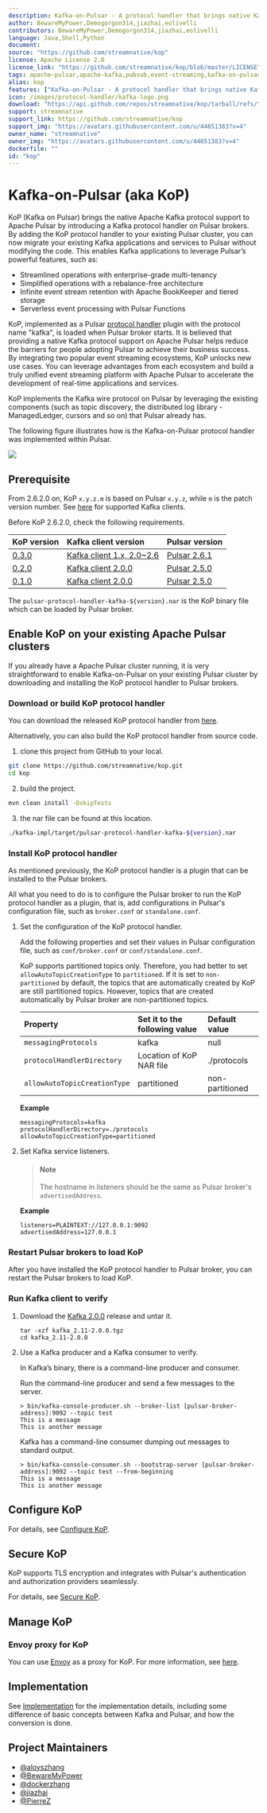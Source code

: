 ```yaml
---
description: Kafka-on-Pulsar - A protocol handler that brings native Kafka protocol to Apache Pulsar
author: BewareMyPower,Demogorgon314,jiazhai,eolivelli
contributors: BewareMyPower,Demogorgon314,jiazhai,eolivelli
language: Java,Shell,Python
document:
source: "https://github.com/streamnative/kop"
license: Apache License 2.0
license_link: "https://github.com/streamnative/kop/blob/master/LICENSE"
tags: apache-pulsar,apache-kafka,pubsub,event-streaming,kafka-on-pulsar,kop,pub-sub,dotnet,pulsar,kafka
alias: kop
features: ["Kafka-on-Pulsar - A protocol handler that brings native Kafka protocol to Apache Pulsar"]
icon: /images/protocol-handler/kafka-logo.png
download: "https://api.github.com/repos/streamnative/kop/tarball/refs/tags/v2.7.3.9"
support: streamnative
support_link: https://github.com/streamnative/kop
support_img: "https://avatars.githubusercontent.com/u/44651383?v=4"
owner_name: "streamnative"
owner_img: "https://avatars.githubusercontent.com/u/44651383?v=4"
dockerfile: ""
id: "kop"
---
```


# Kafka-on-Pulsar (aka KoP)

KoP (Kafka on Pulsar) brings the native Apache Kafka protocol support to Apache Pulsar by introducing a Kafka protocol handler on Pulsar brokers. By adding the KoP protocol handler to your existing Pulsar cluster, you can now migrate your existing Kafka applications and services to Pulsar without modifying the code. This enables Kafka applications to leverage Pulsar’s powerful features, such as:

- Streamlined operations with enterprise-grade multi-tenancy
- Simplified operations with a rebalance-free architecture
- Infinite event stream retention with Apache BookKeeper and tiered storage
- Serverless event processing with Pulsar Functions

KoP, implemented as a Pulsar [protocol handler](https://github.com/apache/pulsar/blob/master/pulsar-broker/src/main/java/org/apache/pulsar/broker/protocol/ProtocolHandler.java) plugin with the protocol name "kafka", is loaded when Pulsar broker starts. It is believed that providing a native Kafka protocol support on Apache Pulsar helps reduce the barriers for people adopting Pulsar to achieve their business success. By integrating two popular event streaming ecosystems, KoP unlocks new use cases. You can leverage advantages from each ecosystem and build a truly unified event streaming platform with Apache Pulsar to accelerate the development of real-time applications and services.

KoP implements the Kafka wire protocol on Pulsar by leveraging the existing components (such as topic discovery, the distributed log library - ManagedLedger, cursors and so on) that Pulsar already has.

The following figure illustrates how is the Kafka-on-Pulsar protocol handler was implemented within Pulsar.

![](https://raw.githubusercontent.com/streamnative/kop/v2.7.3.9/docs/kop-architecture.png)

## Prerequisite

From 2.6.2.0 on, KoP `x.y.z.m` is based on Pulsar `x.y.z`, while `m` is the patch version number. See [here](integrations/README.md) for supported Kafka clients.

Before KoP 2.6.2.0, check the following requirements.

| KoP version | Kafka client version | Pulsar version |
| :---------- | :------------------- | :------------- |
| [0.3.0](https://github.com/streamnative/kop/releases/tag/v0.3.0) | [Kafka client 1.x, 2.0~2.6](integrations/README.md) | [Pulsar 2.6.1](http://pulsar.apache.org/en/download/) |
| [0.2.0](https://github.com/streamnative/kop/releases/tag/v0.2.0) | [Kafka client 2.0.0](https://kafka.apache.org/20/documentation.html) | [Pulsar 2.5.0](http://pulsar.apache.org/en/download/) |
| [0.1.0](https://github.com/streamnative/kop/releases/tag/v0.1.0) | [Kafka client 2.0.0](https://kafka.apache.org/20/documentation.html) | [Pulsar 2.5.0](http://pulsar.apache.org/en/download/) |

The `pulsar-protocol-handler-kafka-${version}.nar` is the KoP binary file which can be loaded by Pulsar broker.

## Enable KoP on your existing Apache Pulsar clusters

If you already have a Apache Pulsar cluster running, it is very straightforward to enable Kafka-on-Pulsar on your existing Pulsar
cluster by downloading and installing the KoP protocol handler to Pulsar brokers.

### Download or build KoP protocol handler

You can download the released KoP protocol handler from [here](https://github.com/streamnative/kop/releases).

Alternatively, you can also build the KoP protocol handler from source code.

1. clone this project from GitHub to your local.

```bash
git clone https://github.com/streamnative/kop.git
cd kop
```

2. build the project.
```bash
mvn clean install -DskipTests
```

3. the nar file can be found at this location.
```bash
./kafka-impl/target/pulsar-protocol-handler-kafka-${version}.nar
```

### Install KoP protocol handler

As mentioned previously, the KoP protocol handler is a plugin that can be installed to the Pulsar brokers.

All what you need to do is to configure the Pulsar broker to run the KoP protocol handler as a plugin, that is,
add configurations in Pulsar's configuration file, such as `broker.conf` or `standalone.conf`.

1. Set the configuration of the KoP protocol handler.

    Add the following properties and set their values in Pulsar configuration file, such as `conf/broker.conf` or `conf/standalone.conf`.

    KoP supports partitioned topics only. Therefore, you had better to set `allowAutoTopicCreationType` to `partitioned`. If it is set to `non-partitioned` by default, the topics that are automatically created by KoP are still partitioned topics. However, topics that are created automatically by Pulsar broker are non-partitioned topics.

    | Property | Set it to the following value | Default value |
    | :------- | :---------------------------- | :------------ |
    | `messagingProtocols` | kafka | null |
    | `protocolHandlerDirectory`| Location of KoP NAR file | ./protocols |
    | `allowAutoTopicCreationType`| partitioned | non-partitioned |

    **Example**

    ```properties
    messagingProtocols=kafka
    protocolHandlerDirectory=./protocols
    allowAutoTopicCreationType=partitioned
    ```

2. Set Kafka service listeners.

    > #### Note
    > The hostname in listeners should be the same as Pulsar broker's `advertisedAddress`.

    **Example**

    ```properties
    listeners=PLAINTEXT://127.0.0.1:9092
    advertisedAddress=127.0.0.1
    ```

### Restart Pulsar brokers to load KoP

After you have installed the KoP protocol handler to Pulsar broker, you can restart the Pulsar brokers to load KoP.

### Run Kafka client to verify

1. Download the [Kafka 2.0.0](https://www.apache.org/dyn/closer.cgi?path=/kafka/2.0.0/kafka_2.11-2.0.0.tgz) release and untar it.

    ```
    tar -xzf kafka_2.11-2.0.0.tgz
    cd kafka_2.11-2.0.0
    ```

2. Use a Kafka producer and a Kafka consumer to verify.

    In Kafka’s binary, there is a command-line producer and consumer.

    Run the command-line producer and send a few messages to the server.

    ```
    > bin/kafka-console-producer.sh --broker-list [pulsar-broker-address]:9092 --topic test
    This is a message
    This is another message
    ```

    Kafka has a command-line consumer dumping out messages to standard output.

    ```
    > bin/kafka-console-consumer.sh --bootstrap-server [pulsar-broker-address]:9092 --topic test --from-beginning
    This is a message
    This is another message
    ```

## Configure KoP

For details, see [Configure KoP](docs/configuration.md).

## Secure KoP

KoP supports TLS encryption and integrates with Pulsar's authentication and authorization providers seamlessly.

For details, see [Secure KoP](docs/security.md).

## Manage KoP

### Envoy proxy for KoP

You can use [Envoy](https://www.envoyproxy.io) as a proxy for KoP. For more information, see [here](docs/envoy-proxy.md).

## Implementation

See [Implementation](docs/implementation.md) for the implementation details, including some difference of basic concepts between Kafka and Pulsar, and how the conversion is done.

## Project Maintainers

-   [@aloyszhang](https://github.com/aloyszhang)
-   [@BewareMyPower](https://github.com/BewareMyPower)
-   [@dockerzhang](https://github.com/dockerzhang)
-   [@jiazhai](https://github.com/jiazhai)
-   [@PierreZ](https://github.com/PierreZ)


